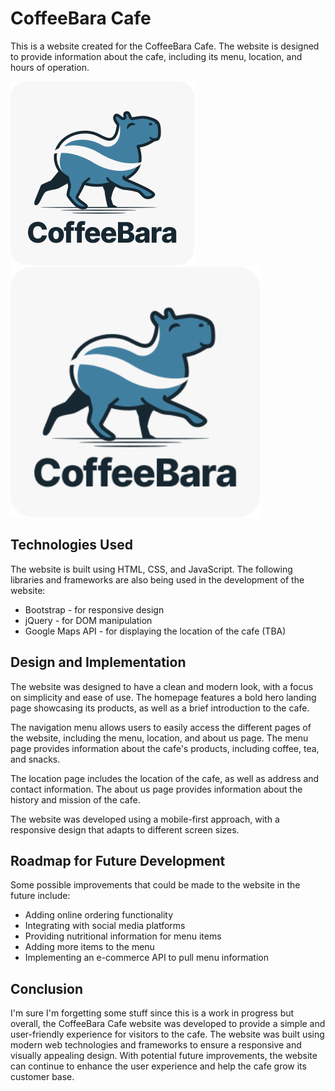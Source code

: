 
# CoffeeBara Cafe

This is a website created for the CoffeeBara Cafe. The website is designed to provide information about the cafe, including its menu, location, and hours of operation.

![CoffeeBara Logo](img/cbLogo_readme.svg)
<img src="img/cbLogo_readme.svg" width="400px" />

## Technologies Used

The website is built using HTML, CSS, and JavaScript. The following libraries and frameworks are also being used in the development of the website:

- Bootstrap - for responsive design
- jQuery - for DOM manipulation
- Google Maps API - for displaying the location of the cafe (TBA)

## Design and Implementation

The website was designed to have a clean and modern look, with a focus on simplicity and ease of use. The homepage features a bold hero landing page showcasing its products, as well as a brief introduction to the cafe.

The navigation menu allows users to easily access the different pages of the website, including the menu, location, and about us page. The menu page provides information about the cafe's products, including coffee, tea, and snacks.

The location page includes the location of the cafe, as well as address and contact information. The about us page provides information about the history and mission of the cafe.

The website was developed using a mobile-first approach, with a responsive design that adapts to different screen sizes.

## Roadmap for Future Development

Some possible improvements that could be made to the website in the future include:

- Adding online ordering functionality
- Integrating with social media platforms
- Providing nutritional information for menu items
- Adding more items to the menu
- Implementing an e-commerce API to pull menu information

## Conclusion

I'm sure I'm forgetting some stuff since this is a work in progress but overall, the CoffeeBara Cafe website was developed to provide a simple and user-friendly experience for visitors to the cafe. The website was built using modern web technologies and frameworks to ensure a responsive and visually appealing design. With potential future improvements, the website can continue to enhance the user experience and help the cafe grow its customer base.
